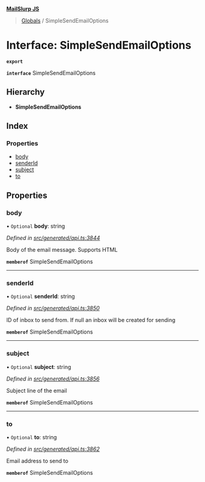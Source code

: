 **[MailSlurp JS](../README.md)**

> [Globals](../README.md) / SimpleSendEmailOptions

# Interface: SimpleSendEmailOptions

**`export`** 

**`interface`** SimpleSendEmailOptions

## Hierarchy

* **SimpleSendEmailOptions**

## Index

### Properties

* [body](simplesendemailoptions.md#body)
* [senderId](simplesendemailoptions.md#senderid)
* [subject](simplesendemailoptions.md#subject)
* [to](simplesendemailoptions.md#to)

## Properties

### body

• `Optional` **body**: string

*Defined in [src/generated/api.ts:3844](https://github.com/mailslurp/mailslurp-client/blob/aab6cee/src/generated/api.ts#L3844)*

Body of the email message. Supports HTML

**`memberof`** SimpleSendEmailOptions

___

### senderId

• `Optional` **senderId**: string

*Defined in [src/generated/api.ts:3850](https://github.com/mailslurp/mailslurp-client/blob/aab6cee/src/generated/api.ts#L3850)*

ID of inbox to send from. If null an inbox will be created for sending

**`memberof`** SimpleSendEmailOptions

___

### subject

• `Optional` **subject**: string

*Defined in [src/generated/api.ts:3856](https://github.com/mailslurp/mailslurp-client/blob/aab6cee/src/generated/api.ts#L3856)*

Subject line of the email

**`memberof`** SimpleSendEmailOptions

___

### to

• `Optional` **to**: string

*Defined in [src/generated/api.ts:3862](https://github.com/mailslurp/mailslurp-client/blob/aab6cee/src/generated/api.ts#L3862)*

Email address to send to

**`memberof`** SimpleSendEmailOptions

